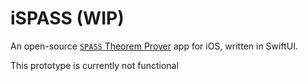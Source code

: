 # iSPASS (WIP)

An open-source [`SPASS` Theorem Prover](https://www.mpi-inf.mpg.de/departments/automation-of-logic/software/spass-workbench/classic-spass-theorem-prover) app for iOS, written in SwiftUI.

This prototype is currently not functional
